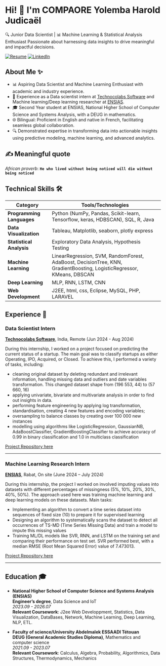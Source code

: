 # Hi! 👋 I'm COMPAORE Yolemba Harold Judicaël

🔍 Junior Data Scientist | 📊 Machine Learning & Statistical Analysis Enthusiast 
Passionate about harnessing data insights to drive meaningful and impactful decisions.

[![Resume](https://img.shields.io/badge/My%20Resume-red?style=flat-square&logo=google-chrome&logoColor=white)](https://github.com/202422/202422/blob/main/Resume_COMPAORE_Yolemba_Harold.pdf)
[![LinkedIn](https://img.shields.io/badge/LinkedIn-blue?style=flat-square&logo=linkedin&logoColor=white)](https://www.linkedin.com/in/harold18/)

## About Me ✨
- 📊 Aspiring Data Scientist and Machine Learning Enthusiast with academic and industry experience.
- 🏦 Experience as a Data scientist intern at [Technocolabs Software](https://www.technocolabs.com/) and Machine learning/Deep learning researcher at [ENSIAS](https://ensias.um5.ac.ma/).
- 🎓 Second Year student at ENSIAS, National Higher School of Computer Science and Systems Analysis, with a DEUG in mathematics.
- 🌐 Bilingual: Proficient in English and native in French, facilitating seamless global collaboration.
- 🔍 Demonstrated expertise in transforming data into actionable insights using predictive modeling, machine learning, and advanced analytics.

## ✍️ Meaningful quote
*African proverb*: **`He who lived without being noticed will die without being noticed`**


## Technical Skills 🛠️

| **Category**               | **Tools/Technologies**                                               |
|----------------------------|--------------------------------------------------------------------|
| **Programming Languages**  | Python (NumPy, Pandas, Scikit-learn, Tensorflow, keras, HDBSCAN), SQL, R, Java |
| **Data Visualization**     | Tableau, Matplotlib, seaborn, plotly express                            |
| **Statistical Analysis**   | Exploratory Data Analysis, Hypothesis Testing                |
| **Machine Learning**       | LinearRegression, SVM, RandomForest, AdaBoost, DecisionTree, KNN, GradientBoosting, LogisticRegressor, KMeans, DBSCAN                |
| **Deep Learning**   | MLP, RNN, LSTM, CNN          |
| **Web Development**        | J2EE, html, css, Eclipse, MySQL, PHP, LARAVEL                             |

## Experience 💼

### **Data Scientist Intern**  
**[Technocolabs Software](https://www.technocolabs.com/)**, India, Remote (Jun 2024 - Aug 2024) 

During this internship, I worked on a project focused on predicting the current status of a startup. The main goal was to classify startups as either Operating, IPO, Acquired, or Closed. To achieve this, I performed a variety of tasks, including:

- cleaning original dataset by deleting redundant and irrelevant information, handling missing data and outliers and date variables transformation. This changed dataset shape from (196 553, 44) to (57 660, 16)
- applying univariate, bivariate and multivariate analysis in order to find out insights in data. 
- performing feature engineering by applying log transformation, standardisation, creating 4 new features and encoding variables; 
- oversampling to balance classes by creating over 100 000 new instances
- modelling using algorithms like LogisticRegression, GaussianNB, AdaBoostClassifier, GradientBoostingClassifier to achieve accuracy of 0.99 in binary classification and 1.0 in multiclass classification

[Project Repository here](https://github.com/202422/Startup-Operational-Status-prediction-using-Machine-learning)

---

### **Machine Learning Research Intern**  
**[ENSIAS](https://ensias.um5.ac.ma/)**, Rabat, On site (June 2024 – July 2024)  

During this internship, the project I worked on involved imputing values into datasets with different percentages of missingness (5%, 10%, 20%, 30%, 40%, 50%). The approach used here was training machine learning and deep learning models on these datasets. Main tasks:

- Implementing an algorithm to convert a time series dataset into sequences of fixed size (10) to prepare it for supervised learning
- Designing an algorithm to systematically scans the dataset to detect all occurrences of TS-MD (Time Series Missing Data) and train a model to impute this missing values
- Training ML/DL models like SVR, RNN, and LSTM on the training set and comparing their performance on test set. SVR performed best, with a median RMSE (Root Mean Squared Error) value of 7.473013.

[Project Repository here](https://github.com/202422/Time_series_Imputation_using_ML-DL)

---

## Education 🎓
- **National Higher School of Computer Science and Systems Analysis (ENSIAS)**  
  **Engineer’s degree**, Data Science and IoT  
  *2023.09 - 2026.07*     
  **Relevant Coursework**: J2ee Web Developpment, Statistics, Data Visualization, DataBases,  Network, Machine Learning, Deep Learning,  NLP, ETL.

- **Faculty of science/University Abdelmalek ESSAADI Tétouan**  
  **DEUG (General Academic Studies Diploma)**, Mathematics and computer science       
  *2021.09 - 2023.07*     
  **Relevant Coursework**: Calculus, Algebra, Probability, Algorithmics, Data Structures, Thermodynamics, Mechanics

